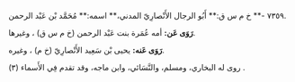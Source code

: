 ٧٣٥٩ -** خ م س ق:** أَبُو الرجال الأَنْصارِيّ المدني،** اسمه:** مُحَمَّد بْن عَبْد الرحمن.

**رَوَى عَن:** أمه عُمَرة بنت عَبْد الرحمن (خ م س ق) ، وغيرها.

**رَوَى عَنه:** يحيى بْن سَعِيد الأَنْصارِيّ (خ م) ، وغيره.

روى له البخاري، ومسلم، والنَّسَائي، وابن ماجه، وقد تقدم فِي الأَسماء (٣) .